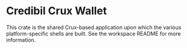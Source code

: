 # Credibil Crux Wallet

This crate is the shared Crux-based application upon which the various platform-specific shells are built. See the workspace README for more information.
